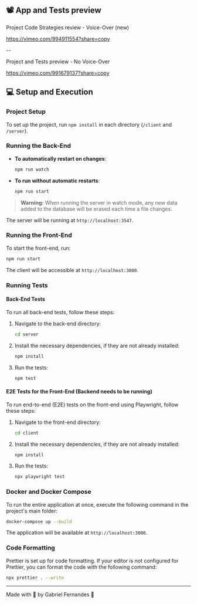 
## 📽️ App and  Tests preview 

Project Code Strategies review - Voice-Over (new)

https://vimeo.com/994911554?share=copy

--

Project and Tests preview - No Voice-Over

https://vimeo.com/991679137?share=copy


## 💻 Setup and Execution

### Project Setup

To set up the project, run `npm install` in each directory (`/client` and `/server`).

### Running the Back-End

- **To automatically restart on changes**:
  ```bash
  npm run watch
  ```
- **To run without automatic restarts**:
  ```bash
  npm run start
  ```

> **Warning:** When running the server in watch mode, any new data added to the database will be erased each time a file changes.

The server will be running at `http://localhost:3547`.

### Running the Front-End

To start the front-end, run:
```bash
npm run start
```

The client will be accessible at `http://localhost:3000`.

### Running Tests

#### Back-End Tests

To run all back-end tests, follow these steps:

1. Navigate to the back-end directory:
   ```bash
   cd server
   ```

2. Install the necessary dependencies, if they are not already installed:
   ```bash
   npm install
   ```

3. Run the tests:
   ```bash
   npm test
   ```

#### E2E Tests for the Front-End (Backend needs to be running)

To run end-to-end (E2E) tests on the front-end using Playwright, follow these steps:

1. Navigate to the front-end directory:
   ```bash
   cd client
   ```

2. Install the necessary dependencies, if they are not already installed:
   ```bash
   npm install
   ```

3. Run the tests:
   ```bash
   npx playwright test
   ```

### Docker and Docker Compose

To run the entire application at once, execute the following command in the project's main folder:

```bash
docker-compose up --build
```

The application will be available at `http://localhost:3000`.

### Code Formatting

Prettier is set up for code formatting. If your editor is not configured for Prettier, you can format the code with the following command:

```bash
npx prettier . --write
```

---

Made with 🧡 by Gabriel Fernandes 👋
